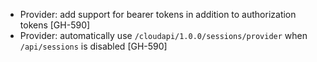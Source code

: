 * Provider: add support for bearer tokens in addition to authorization tokens [GH-590]
* Provider: automatically use `/cloudapi/1.0.0/sessions/provider` when `/api/sessions` is disabled [GH-590]
